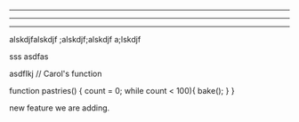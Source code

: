 ************************
************************
************************

alskdjfalskdjf
;alskdjf;alskdjf
a;lskdjf

sss
asdfas

asdflkj
// Carol's function

function pastries() {
    count = 0;
    while count < 100){
        bake();
    }
}

new feature we are adding.